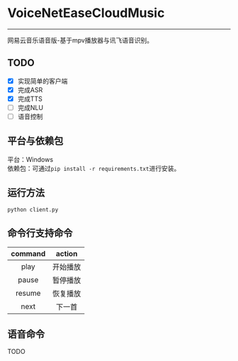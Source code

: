 # VoiceNetEaseCloudMusic

---

网易云音乐语音版-基于mpv播放器与讯飞语音识别。  

## TODO
- [x] 实现简单的客户端
- [x] 完成ASR
- [x] 完成TTS
- [ ] 完成NLU
- [ ] 语音控制

## 平台与依赖包  

平台：Windows  
依赖包：可通过``pip install -r requirements.txt``进行安装。

## 运行方法  

``python client.py``

## 命令行支持命令 
| command     | action     |
| :----:      | :----:     |  
| play        | 开始播放   |   
| pause       | 暂停播放   |   
| resume      | 恢复播放   |
| next        | 下一首     |

## 语音命令  

TODO






